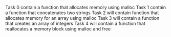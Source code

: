 Task 0 contain a function that allocates memory using malloc
Task 1 contain a function that concatenates two strings
Task 2 will contain function that allocates memory for an array using malloc
Task 3 will contain a function that creates an array of integers
Task 4 will contain a function that reallocates a memory block using malloc and free
